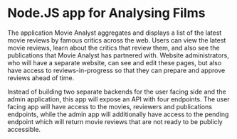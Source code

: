 # Node.JS app for Analysing Films

The application Movie Analyst aggregates and displays a list of the latest movie reviews by famous critics across the web. Users can view the latest movie reviews, learn about the critics that review them, and also see the publications that Movie Analyst has partnered with. Website administrators, who will have a separate website, can see and edit these pages, but also have access to reviews-in-progress so that they can prepare and approve reviews ahead of time.

Instead of building two separate backends for the user facing side and the admin application, this app will expose an API with four endpoints. The user facing app will have access to the movies, reviewers and publications endpoints, while the admin app will additionally have access to the pending endpoint which will return movie reviews that are not ready to be publicly accessible.
